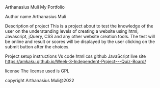 Arthanasius Muli
My Portfolio

Author name
Arthanasius Muli

Description of project
This is a project about to test the knowledge of the user on the understanding levels of creating a website using html, Javascript, jQuery, CSS and any other website creation tools. The test will be online and result or scores will be displayed by the user clicking on the submit button after the choices.

Project setup instructions
Vs code
html
css
github
JavaScript
live site
https://amkaku.github.io/Week-3-Independent-Project---Quiz-Board/

license
The license used is GPL

copyright Arthanasius Muli@2022